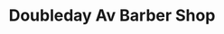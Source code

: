 ---
title: "Doubleday Av Barber Shop"
url: /ballston-spa/doubleday-av-barber-shop/
shop: Friseur
---
